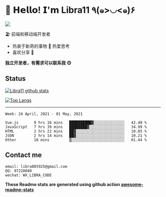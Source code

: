 # 🥳 𝗛𝗲𝗹𝗹𝗼! 𝗜'𝗺 Libra11 ٩(๑>◡<๑)۶

[![](https://img.shields.io/badge/-@Libra11-%23181717?style=flat-square&logo=github)](https://github.com/Libra11)

🏖 前端和移动端开发者

- 热衷于新奇的事物 🤩 热爱思考
- 喜欢分享 🧐

**独立开发者，有需求可以联系我 😊**

## Status

[![Libra11 github stats](https://github-readme-stats.vercel.app/api?username=Libra11&count_private=true&show_icons=true&theme=radical)](https://github.com/Libra11)

[![Top Langs](https://github-readme-stats.vercel.app/api/top-langs/?username=Libra11&theme=radical)](https://github.com/Libra11)

---

<!--START_SECTION:waka-->
```text
Week: 24 April, 2021 - 01 May, 2021

Vue.js       9 hrs 16 mins   ██████████▓░░░░░░░░░░░░░░   42.40 % 
JavaScript   7 hrs 39 mins   ████████▓░░░░░░░░░░░░░░░░   34.99 % 
HTML         2 hrs 22 mins   ██▓░░░░░░░░░░░░░░░░░░░░░░   10.85 % 
JSON         2 hrs 14 mins   ██▓░░░░░░░░░░░░░░░░░░░░░░   10.21 % 
Other        18 mins         ▒░░░░░░░░░░░░░░░░░░░░░░░░   01.44 % 
```
<!--END_SECTION:waka-->

## Contact me

```text
email: libra085925@gmail.com
QQ: 97220040
wechat: WX_LIBRA_CODE
```

**These Readme stats are generated using github action [awesome-readme-stats](https://github.com/anmol098/waka-readme-stats)**
